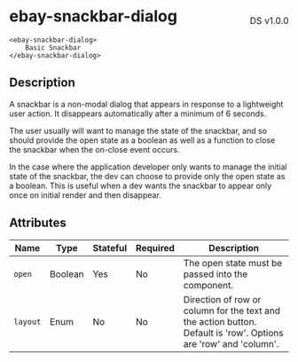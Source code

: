 <h1 style='display: flex; justify-content: space-between; align-items: center;'>
    <span>
        ebay-snackbar-dialog
    </span>
    <span style='font-weight: normal; font-size: medium; margin-bottom: -15px;'>
        DS v1.0.0
    </span>
</h1>

```marko
<ebay-snackbar-dialog>
    Basic Snackbar
</ebay-snackbar-dialog>
```

## Description

A snackbar is a non-modal dialog that appears in response to a lightweight user action. It disappears automatically after a minimum of 6 seconds.

The user usually will want to manage the state of the snackbar, and so should provide the open state as a boolean as well as a function to close the snackbar when the on-close event occurs.

In the case where the application developer only wants to manage the initial state of the snackbar, the dev can choose to provide only the open state as a boolean. This is useful when a dev wants the snackbar to appear only once on initial render and then disappear.

## Attributes

| Name     | Type    | Stateful | Required | Description                                                                                                      |
| -------- | ------- | -------- | -------- | ---------------------------------------------------------------------------------------------------------------- |
| `open`   | Boolean | Yes      | No       | The open state must be passed into the component.                                                                |
| `layout` | Enum    | No       | No       | Direction of row or column for the text and the action button. Default is 'row'. Options are 'row' and 'column'. |
